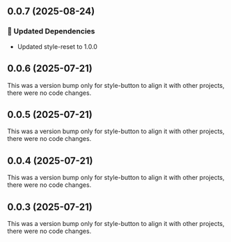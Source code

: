 ## 0.0.7 (2025-08-24)

### 🧱 Updated Dependencies

- Updated style-reset to 1.0.0

## 0.0.6 (2025-07-21)

This was a version bump only for style-button to align it with other projects, there were no code changes.

## 0.0.5 (2025-07-21)

This was a version bump only for style-button to align it with other projects, there were no code changes.

## 0.0.4 (2025-07-21)

This was a version bump only for style-button to align it with other projects, there were no code changes.

## 0.0.3 (2025-07-21)

This was a version bump only for style-button to align it with other projects, there were no code changes.
